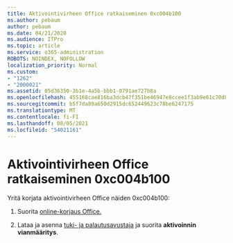 ```yaml
---
title: Aktivointivirheen Office ratkaiseminen 0xc004b100
ms.author: pebaum
author: pebaum
ms.date: 04/21/2020
ms.audience: ITPro
ms.topic: article
ms.service: o365-administration
ROBOTS: NOINDEX, NOFOLLOW
localization_priority: Normal
ms.custom:
- "1262"
- "2000021"
ms.assetid: 05d36350-3b1e-4a5b-bbb1-0791ae727b8a
ms.openlocfilehash: 455168cae816ba3dcb47f351be46947e8ccee1f3ab9e61c70d82d49e5279ef85
ms.sourcegitcommit: b5f7da89a650d2915dc652449623c78be6247175
ms.translationtype: MT
ms.contentlocale: fi-FI
ms.lasthandoff: 08/05/2021
ms.locfileid: "54021161"
---
```

# <a name="steps-to-resolve-office-activation-error-0xc004b100"></a>Aktivointivirheen Office ratkaiseminen 0xc004b100

Yritä korjata aktivointivirheen Office näiden 0xc004b100:
  
1. Suorita [online-korjaus Office.](https://support.office.com/article/7821d4b6-7c1d-4205-aa0e-a6b40c5bb88b)

2. Lataa ja asenna [tuki- ja palautusavustaja](https://aka.ms/SARA-OfficeActivation-Alchemy) ja suorita **aktivoinnin vianmääritys**.
